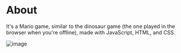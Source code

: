 # About

It's a Mario game, similar to the dinosaur game (the one played in the browser when you're offline), made with JavaScript, HTML, and CSS.

 ![image](https://github.com/user-attachments/assets/cc755c88-d6ec-4815-ab8d-bca17e1decca)
